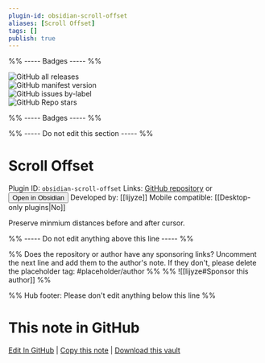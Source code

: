 ```yaml
---
plugin-id: obsidian-scroll-offset
aliases: [Scroll Offset]
tags: []
publish: true
---
```


%% ----- Badges ----- %%

![GitHub all releases](https://img.shields.io/github/downloads/lijyze/scroll-offset/total?color=573E7A&logo=github&style=for-the-badge)  
![GitHub manifest version](https://img.shields.io/github/manifest-json/v/lijyze/scroll-offset?color=573E7A&logo=github&style=for-the-badge)  
![GitHub issues by-label](https://img.shields.io/github/issues/lijyze/scroll-offset/help%20wanted?color=573E7A&logo=github&style=for-the-badge)  
![GitHub Repo stars](https://img.shields.io/github/stars/lijyze/scroll-offset?color=573E7A&logo=github&style=for-the-badge)

%% ----- Badges ----- %%

%% ----- Do not edit this section ----- %%

# Scroll Offset

Plugin ID: `obsidian-scroll-offset`
Links: [GitHub repository](https://github.com/lijyze/scroll-offset) or [<button id=HH>Open in Obsidian</button>](obsidian://show-plugin?id=obsidian-scroll-offset)
Developed by: [[lijyze]]
Mobile compatible: [[Desktop-only plugins|No]]

Preserve minmium distances before and after cursor.

%% ----- Do not edit anything above this line ----- %%

%% Does the repository or author have any sponsoring links? Uncomment the next line and add them to the author's note. If they don't, please delete the placeholder tag: #placeholder/author %%
%% ![[lijyze#Sponsor this author]] %%

%% Hub footer: Please don't edit anything below this line %%

# This note in GitHub

<span class="git-footer">[Edit In GitHub](https://github.dev/obsidian-community/obsidian-hub/blob/main/02%20-%20Community%20Expansions/02.05%20All%20Community%20Expansions/Plugins/obsidian-scroll-offset.md "git-hub-edit-note") | [Copy this note](https://raw.githubusercontent.com/obsidian-community/obsidian-hub/main/02%20-%20Community%20Expansions/02.05%20All%20Community%20Expansions/Plugins/obsidian-scroll-offset.md "git-hub-copy-note") | [Download this vault](https://github.com/obsidian-community/obsidian-hub/archive/refs/heads/main.zip "git-hub-download-vault") </span>
